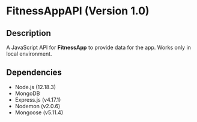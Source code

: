 # FitnessAppAPI (Version 1.0)

## Description

A JavaScript API for __FitnessApp__ to provide data for the app. Works only in local environment.

## Dependencies

 - Node.js (12.18.3)
 - MongoDB
 - Express.js (v4.17.1)
 - Nodemon (v2.0.6)
 - Mongoose (v5.11.4)
